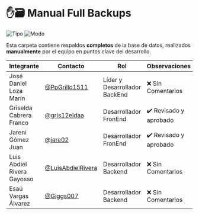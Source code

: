 # ✋🗃️ Manual Full Backups

![Tipo](https://img.shields.io/badge/Backup-Completo-success?style=flat-square)
![Modo](https://img.shields.io/badge/Generación-Manual-yellow?style=flat-square)

Esta carpeta contiene respaldos **completos** de la base de datos, realizados **manualmente** por el equipo en puntos clave del desarrollo.

|Integrante|Contacto|Rol|Observaciones|
|------------|--------|---|---|
|José Daniel Loza Marín |[@PpGrillo1511](https://github.com/PpGrillo1511)|Líder y Desarrollador BackEnd|❌ Sin Comentarios|
|Griselda Cabrera Franco |[@gris12eldaa](https://github.com/gris12eldaa])|Desarrollador FronEnd|✔️  Revisado y aprobado|
|Jareni Gómez Juan |[@jare02](https://github.com/jare02)|Desarrollador FronEnd|✔️  Revisado y aprobado|
|Luis Abdiel Rivera Gayosso |[@LuisAbdielRivera](https://github.com/LuisAbdielRivera)|Desarrollador Backend|❌ Sin Comentarios|
|Esaú Vargas Álvarez |[@Giggs007](https://github.com/Giggs007)|Desarrollador Backend|❌ Sin Comentarios|
